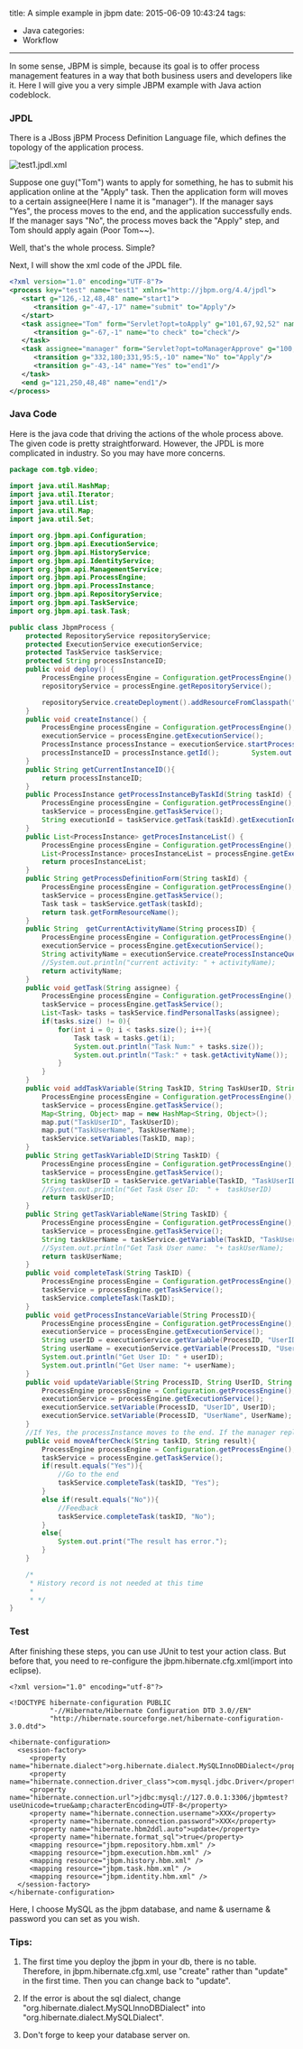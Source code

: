 title: A simple example in jbpm
date: 2015-06-09 10:43:24
tags:
  - Java
categories:
  - Workflow
---
In some sense, JBPM is simple, because its goal is to offer process management features in a way that both business users and developers like it. Here I will give you a very simple JBPM example with Java action codeblock.
<!--more-->

### JPDL
There is a JBoss jBPM Process Definition Language file, which defines the topology of the application process.

![test1.jpdl.xml](http://7xjjbh.com1.z0.glb.clouddn.com/blog1.jpg)

Suppose one guy("Tom") wants to apply for something, he has to submit his application online at the "Apply" task. Then the application form will moves to a certain assignee(Here I name it is "manager"). If the manager says "Yes", the process moves to the end, and the application successfully ends. If the manager says "No", the process moves back the "Apply" step, and Tom should apply again (Poor Tom~~).

Well, that's the whole process. Simple?

Next, I will show the xml code of the JPDL file.

```xml
<?xml version="1.0" encoding="UTF-8"?>
<process key="test" name="test1" xmlns="http://jbpm.org/4.4/jpdl">   <start g="126,-12,48,48" name="start1">      <transition g="-47,-17" name="submit" to="Apply"/>   </start>   <task assignee="Tom" form="Servlet?opt=toApply" g="101,67,92,52" name="Apply">      <transition g="-67,-1" name="to check" to="check"/>   </task>   <task assignee="manager" form="Servlet?opt=toManagerApprove" g="100,155,92,52" name="check">      <transition g="332,180;331,95:5,-10" name="No" to="Apply"/>      <transition g="-43,-14" name="Yes" to="end1"/>   </task>   <end g="121,250,48,48" name="end1"/></process>
```


### Java Code
Here is the java code that driving the actions of the whole process above. The given code is pretty straightforward. However, the JPDL is more complicated in industry. So you may have more concerns.

```java
package com.tgb.video;import java.util.HashMap;import java.util.Iterator;import java.util.List;import java.util.Map;import java.util.Set;import org.jbpm.api.Configuration;import org.jbpm.api.ExecutionService;import org.jbpm.api.HistoryService;import org.jbpm.api.IdentityService;import org.jbpm.api.ManagementService;import org.jbpm.api.ProcessEngine;import org.jbpm.api.ProcessInstance;import org.jbpm.api.RepositoryService;import org.jbpm.api.TaskService;import org.jbpm.api.task.Task;

public class JbpmProcess {
	protected RepositoryService repositoryService;
	protected ExecutionService executionService;
	protected TaskService taskService;
	protected String processInstanceID;
	public void deploy() {		ProcessEngine processEngine = Configuration.getProcessEngine();		repositoryService = processEngine.getRepositoryService();
		repositoryService.createDeployment().addResourceFromClasspath("test1.jpdl.xml").deploy();	}
	public void createInstance() {		ProcessEngine processEngine = Configuration.getProcessEngine();		executionService = processEngine.getExecutionService();		ProcessInstance processInstance = executionService.startProcessInstanceByKey("test");		processInstanceID = processInstance.getId();		System.out.println("ID:" + processInstanceID);	}
	public String getCurrentInstanceID(){		return processInstanceID;	}
	public ProcessInstance getProcessInstanceByTaskId(String taskId) {		ProcessEngine processEngine = Configuration.getProcessEngine();		taskService = processEngine.getTaskService();		String executionId = taskService.getTask(taskId).getExecutionId();		return (ProcessInstance) executionService.findExecutionById(executionId).getProcessInstance();	}
	public List<ProcessInstance> getProcesInstanceList() {		ProcessEngine processEngine = Configuration.getProcessEngine();		List<ProcessInstance> procesInstanceList = processEngine.getExecutionService().createProcessInstanceQuery().list();		return procesInstanceList;	}
	public String getProcessDefinitionForm(String taskId) {		ProcessEngine processEngine = Configuration.getProcessEngine();		taskService = processEngine.getTaskService();		Task task = taskService.getTask(taskId);		return task.getFormResourceName();	}
	public String  getCurrentActivityName(String processID) {		ProcessEngine processEngine = Configuration.getProcessEngine();		executionService = processEngine.getExecutionService();		String activityName = executionService.createProcessInstanceQuery().processInstanceId(processID).uniqueResult().findActiveActivityNames().toString();		//System.out.println("current activity: " + activityName);		return activityName;	}
	public void getTask(String assignee) {		ProcessEngine processEngine = Configuration.getProcessEngine();		taskService = processEngine.getTaskService();		List<Task> tasks = taskService.findPersonalTasks(assignee);		if(tasks.size() != 0){			for(int i = 0; i < tasks.size(); i++){				Task task = tasks.get(i);				System.out.println("Task Num:" + tasks.size());				System.out.println("Task:" + task.getActivityName());				System.out.println("People:" + task.getAssignee() + ", Task ID: " + task.getId());			}		}	}
	public void addTaskVariable(String TaskID, String TaskUserID, String TaskUserName){		ProcessEngine processEngine = Configuration.getProcessEngine();		taskService = processEngine.getTaskService();		Map<String, Object> map = new HashMap<String, Object>();		map.put("TaskUserID", TaskUserID);		map.put("TaskUserName", TaskUserName);		taskService.setVariables(TaskID, map);	}		
	public String getTaskVariableID(String TaskID) {		ProcessEngine processEngine = Configuration.getProcessEngine();		taskService = processEngine.getTaskService();		String taskUserID = taskService.getVariable(TaskID, "TaskUserID").toString();		//System.out.println("Get Task User ID:  " +  taskUserID)		return taskUserID;	}
	public String getTaskVariableName(String TaskID) {		ProcessEngine processEngine = Configuration.getProcessEngine();		taskService = processEngine.getTaskService();		String taskUserName = taskService.getVariable(TaskID, "TaskUserName").toString();		//System.out.println("Get Task User name:  "+ taskUserName);		return taskUserName;	}
	public void completeTask(String TaskID) {		ProcessEngine processEngine = Configuration.getProcessEngine();		taskService = processEngine.getTaskService();		taskService.completeTask(TaskID);	}
	public void getProcessInstanceVariable(String ProcessID){		ProcessEngine processEngine = Configuration.getProcessEngine();		executionService = processEngine.getExecutionService();		String userID = executionService.getVariable(ProcessID, "UserID").toString();		String userName = executionService.getVariable(ProcessID, "UserName").toString();		System.out.println("Get User ID: " + userID);		System.out.println("Get User name: "+ userName);	}
	public void updateVariable(String ProcessID, String UserID, String UserName){		ProcessEngine processEngine = Configuration.getProcessEngine();		executionService = processEngine.getExecutionService();		executionService.setVariable(ProcessID, "UserID", UserID);		executionService.setVariable(ProcessID, "UserName", UserName);	}
	//If Yes, the processInstance moves to the end. If the manager replies "No",  the processInstance goes back to application step  	public void moveAfterCheck(String taskID, String result){		ProcessEngine processEngine = Configuration.getProcessEngine();		taskService = processEngine.getTaskService();		if(result.equals("Yes")){			//Go to the end			taskService.completeTask(taskID, "Yes");		}		else if(result.equals("No")){			//Feedback			taskService.completeTask(taskID, "No");		}
		else{			System.out.print("The result has error.");		}	}	/*	 * History record is not needed at this time	 *
	 * */
}
```

### Test
After finishing these steps, you can use JUnit to test your action class. But before that, you need to re-configure the jbpm.hibernate.cfg.xml(import into eclipse).

```
<?xml version="1.0" encoding="utf-8"?><!DOCTYPE hibernate-configuration PUBLIC          "-//Hibernate/Hibernate Configuration DTD 3.0//EN"          "http://hibernate.sourceforge.net/hibernate-configuration-3.0.dtd"><hibernate-configuration>  <session-factory>
     <property name="hibernate.dialect">org.hibernate.dialect.MySQLInnoDBDialect</property>     <property name="hibernate.connection.driver_class">com.mysql.jdbc.Driver</property>     <property name="hibernate.connection.url">jdbc:mysql://127.0.0.1:3306/jbpmtest?useUnicode=true&amp;characterEncoding=UTF-8</property>     <property name="hibernate.connection.username">XXX</property>     <property name="hibernate.connection.password">XXX</property>     <property name="hibernate.hbm2ddl.auto">update</property>     <property name="hibernate.format_sql">true</property>
     <mapping resource="jbpm.repository.hbm.xml" />     <mapping resource="jbpm.execution.hbm.xml" />     <mapping resource="jbpm.history.hbm.xml" />     <mapping resource="jbpm.task.hbm.xml" />     <mapping resource="jbpm.identity.hbm.xml" />
  </session-factory></hibernate-configuration>

```

Here, I choose MySQL as the jbpm database, and name & username & password you can set as you wish.

### Tips:

1. The first time you deploy the jbpm in your db, there is no table. Therefore, in jbpm.hibernate.cfg.xml, use "create" rather than "update" in the first time. Then you can change back to "update".

2. If the error is about the sql dialect, change "org.hibernate.dialect.MySQLInnoDBDialect" into "org.hibernate.dialect.MySQLDialect".

3. Don't forge to keep your database server on.
